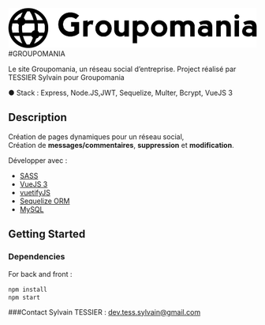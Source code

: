 ![Groupomania](frontend/src/assets/Groupomania_logos/icon-left-font-monochrome-black.svg)
#GROUPOMANIA

Le site Groupomania, un réseau social d’entreprise.
Project réalisé par TESSIER Sylvain pour Groupomania


● Stack : Express, Node.JS,JWT, Sequelize, Multer, Bcrypt, VueJS 3 

## Description

Création de pages dynamiques pour un réseau social,  
Création de **messages/commentaires**, **suppression** et **modification**.   

Développer avec :

- [SASS](https://sass-lang.com/documentation)  
- [VueJS 3](https://v3.vuejs.org/)  
- [vuetifyJS](https://next.vuetifyjs.com/en)  
- [Sequelize ORM](https://sequelize.org/v7/)  
- [MySQL](https://www.mysql.com/fr/)

## Getting Started

### Dependencies
For back and front :

```
npm install
npm start 
```

###Contact
Sylvain TESSIER : [dev.tess.sylvain@gmail.com](dev.tess.sylvain@gmail.com)



